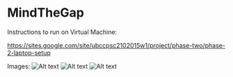 # MindTheGap
Instructions to run on Virtual Machine:

https://sites.google.com/site/ubccpsc2102015w1/project/phase-two/phase-2-laptop-setup

Images:
![Alt text](https://s3-us-west-2.amazonaws.com/resumeimages/MtG_Map.png )
![Alt text](https://s3-us-west-2.amazonaws.com/resumeimages/MtG_AB.png )
![Alt text](https://s3-us-west-2.amazonaws.com/resumeimages/MtG_A.png )


